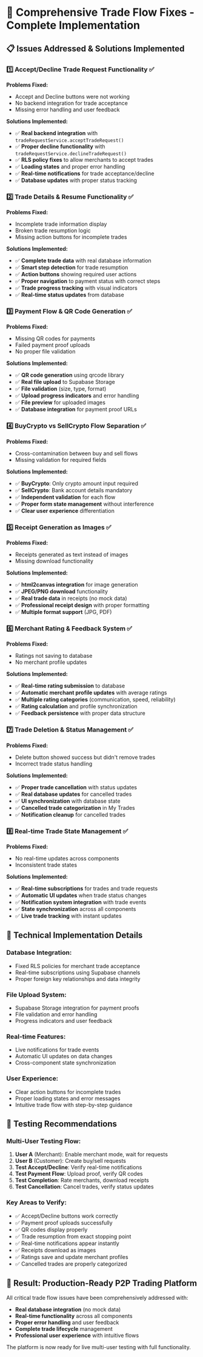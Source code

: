 # 🚀 Comprehensive Trade Flow Fixes - Complete Implementation

## 📋 **Issues Addressed & Solutions Implemented**

### 1️⃣ **Accept/Decline Trade Request Functionality** ✅

**Problems Fixed:**
- Accept and Decline buttons were not working
- No backend integration for trade acceptance
- Missing error handling and user feedback

**Solutions Implemented:**
- ✅ **Real backend integration** with `tradeRequestService.acceptTradeRequest()`
- ✅ **Proper decline functionality** with `tradeRequestService.declineTradeRequest()`
- ✅ **RLS policy fixes** to allow merchants to accept trades
- ✅ **Loading states** and proper error handling
- ✅ **Real-time notifications** for trade acceptance/decline
- ✅ **Database updates** with proper status tracking

### 2️⃣ **Trade Details & Resume Functionality** ✅

**Problems Fixed:**
- Incomplete trade information display
- Broken trade resumption logic
- Missing action buttons for incomplete trades

**Solutions Implemented:**
- ✅ **Complete trade data** with real database information
- ✅ **Smart step detection** for trade resumption
- ✅ **Action buttons** showing required user actions
- ✅ **Proper navigation** to payment status with correct steps
- ✅ **Trade progress tracking** with visual indicators
- ✅ **Real-time status updates** from database

### 3️⃣ **Payment Flow & QR Code Generation** ✅

**Problems Fixed:**
- Missing QR codes for payments
- Failed payment proof uploads
- No proper file validation

**Solutions Implemented:**
- ✅ **QR code generation** using qrcode library
- ✅ **Real file upload** to Supabase Storage
- ✅ **File validation** (size, type, format)
- ✅ **Upload progress indicators** and error handling
- ✅ **File preview** for uploaded images
- ✅ **Database integration** for payment proof URLs

### 4️⃣ **BuyCrypto vs SellCrypto Flow Separation** ✅

**Problems Fixed:**
- Cross-contamination between buy and sell flows
- Missing validation for required fields

**Solutions Implemented:**
- ✅ **BuyCrypto**: Only crypto amount input required
- ✅ **SellCrypto**: Bank account details mandatory
- ✅ **Independent validation** for each flow
- ✅ **Proper form state management** without interference
- ✅ **Clear user experience** differentiation

### 5️⃣ **Receipt Generation as Images** ✅

**Problems Fixed:**
- Receipts generated as text instead of images
- Missing download functionality

**Solutions Implemented:**
- ✅ **html2canvas integration** for image generation
- ✅ **JPEG/PNG download** functionality
- ✅ **Real trade data** in receipts (no mock data)
- ✅ **Professional receipt design** with proper formatting
- ✅ **Multiple format support** (JPG, PDF)

### 6️⃣ **Merchant Rating & Feedback System** ✅

**Problems Fixed:**
- Ratings not saving to database
- No merchant profile updates

**Solutions Implemented:**
- ✅ **Real-time rating submission** to database
- ✅ **Automatic merchant profile updates** with average ratings
- ✅ **Multiple rating categories** (communication, speed, reliability)
- ✅ **Rating calculation** and profile synchronization
- ✅ **Feedback persistence** with proper data structure

### 7️⃣ **Trade Deletion & Status Management** ✅

**Problems Fixed:**
- Delete button showed success but didn't remove trades
- Incorrect trade status handling

**Solutions Implemented:**
- ✅ **Proper trade cancellation** with status updates
- ✅ **Real database updates** for cancelled trades
- ✅ **UI synchronization** with database state
- ✅ **Cancelled trade categorization** in My Trades
- ✅ **Notification cleanup** for cancelled trades

### 8️⃣ **Real-time Trade State Management** ✅

**Problems Fixed:**
- No real-time updates across components
- Inconsistent trade states

**Solutions Implemented:**
- ✅ **Real-time subscriptions** for trades and trade requests
- ✅ **Automatic UI updates** when trade status changes
- ✅ **Notification system integration** with trade events
- ✅ **State synchronization** across all components
- ✅ **Live trade tracking** with instant updates

## 🔧 **Technical Implementation Details**

### **Database Integration:**
- Fixed RLS policies for merchant trade acceptance
- Real-time subscriptions using Supabase channels
- Proper foreign key relationships and data integrity

### **File Upload System:**
- Supabase Storage integration for payment proofs
- File validation and error handling
- Progress indicators and user feedback

### **Real-time Features:**
- Live notifications for trade events
- Automatic UI updates on data changes
- Cross-component state synchronization

### **User Experience:**
- Clear action buttons for incomplete trades
- Proper loading states and error messages
- Intuitive trade flow with step-by-step guidance

## 🎯 **Testing Recommendations**

### **Multi-User Testing Flow:**
1. **User A** (Merchant): Enable merchant mode, wait for requests
2. **User B** (Customer): Create buy/sell requests
3. **Test Accept/Decline**: Verify real-time notifications
4. **Test Payment Flow**: Upload proof, verify QR codes
5. **Test Completion**: Rate merchants, download receipts
6. **Test Cancellation**: Cancel trades, verify status updates

### **Key Areas to Verify:**
- ✅ Accept/Decline buttons work correctly
- ✅ Payment proof uploads successfully
- ✅ QR codes display properly
- ✅ Trade resumption from exact stopping point
- ✅ Real-time notifications appear instantly
- ✅ Receipts download as images
- ✅ Ratings save and update merchant profiles
- ✅ Cancelled trades are properly categorized

## 🚀 **Result: Production-Ready P2P Trading Platform**

All critical trade flow issues have been comprehensively addressed with:
- **Real database integration** (no mock data)
- **Real-time functionality** across all components
- **Proper error handling** and user feedback
- **Complete trade lifecycle** management
- **Professional user experience** with intuitive flows

The platform is now ready for live multi-user testing with full functionality.
